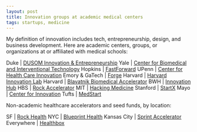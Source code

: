 ```yaml
---
layout: post
title: Innovation groups at academic medical centers
tags: startups, medicine
---
```


My definition of innovation includes tech, entrepreneurship, design, and business development. Here are academic centers, groups, or organizations at or affiliated with medical schools:

Duke | [DUSOM Innovation & Entrepreneurship](http://sites.duke.edu/dusomie/)
Yale | [Center for Biomedical and Interventional Technology](http://medicine.yale.edu/cbit/)
Hopkins | [FastForward](http://engineering.jhu.edu/fastforward/)
UPenn | [Center for Health Care Innovation](http://www.uphs.upenn.edu/center-for-innovation/)
Emory & GaTech | [Forge](http://forgehealth.org)
Harvard | [Harvard Innovation Lab](https://i-lab.harvard.edu/)
Harvard | [Blavatnik Biomedical Accelerator](http://otd.harvard.edu/accelerators/blavatnik-biomedical-accelerator/)
BWH | [Innovation Hub](http://disruptingmedicine.org/)
HBS | [Rock Accelerator](http://www.hbs.edu/entrepreneurship/mbacurriculum/rock-accelerator.html)
MIT | [Hacking Medicine](http://hackingmedicine.mit.edu/)
Stanford | [StartX](startx.stanford.edu)
Mayo | [Center for Innovation](http://www.mayo.edu/center-for-innovation/)
Tufts | [MedStart](http://tuftsmedstart.com/)

Non-academic healthcare accelerators and seed funds, by location:

SF | [Rock Health](http://rockhealth.com/)
NYC | [Blueprint Health](http://www.blueprinthealth.org/)
Kansas City | [Sprint Accelerator](http://sprintaccel.com/)
Everywhere | [Healthbox](https://www.healthbox.com/)
